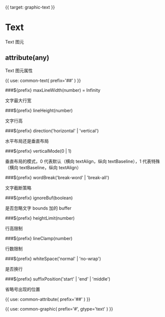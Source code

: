 {{ target: graphic-text }}

# Text

Text 图元

## attribute(any)

Text 图元属性

{{ use: common-text(
  prefix='##'
) }}

###${prefix} maxLineWidth(number) = Infinity

文字最大行宽

###${prefix} lineHeight(number)

文字行高

###${prefix} direction('horizontal' | 'vertical')

水平布局还是垂直布局

###${prefix} verticalMode(0 | 1)

垂直布局的模式，0 代表默认（横向 textAlign，纵向 textBaseline），1 代表特殊（横向 textBaseline，纵向 textAlign）

###${prefix} wordBreak('break-word' | 'break-all')

文字截断策略

###${prefix} ignoreBuf(boolean)

是否忽略文字 bounds 加的 buffer

###${prefix} heightLimit(number)

行高限制

###${prefix} lineClamp(number)

行数限制

###${prefix} whiteSpace('normal' | 'no-wrap')

是否换行

###${prefix} suffixPosition('start' | 'end' | 'middle')

省略号出现的位置

{{ use: common-attribute(
  prefix='##'
) }}

{{ use: common-graphic(
  prefix='#',
  gtype='text'
) }}
